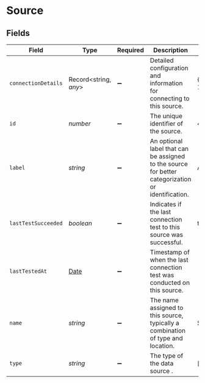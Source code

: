 # Source


## Fields

| Field                                                                                             | Type                                                                                              | Required                                                                                          | Description                                                                                       | Example                                                                                           |
| ------------------------------------------------------------------------------------------------- | ------------------------------------------------------------------------------------------------- | ------------------------------------------------------------------------------------------------- | ------------------------------------------------------------------------------------------------- | ------------------------------------------------------------------------------------------------- |
| `connectionDetails`                                                                               | Record<string, *any*>                                                                             | :heavy_minus_sign:                                                                                | Detailed configuration and information for connecting to this source.                             | {"account":"xxxxxxx.us-east-1,","user":"DEV,","warehouse":"TEST,","use_keypair":false}            |
| `id`                                                                                              | *number*                                                                                          | :heavy_minus_sign:                                                                                | The unique identifier of the source.                                                              | 4                                                                                                 |
| `label`                                                                                           | *string*                                                                                          | :heavy_minus_sign:                                                                                | An optional label that can be assigned to the source for better categorization or identification. | Acme Inc. Snowflake                                                                               |
| `lastTestSucceeded`                                                                               | *boolean*                                                                                         | :heavy_minus_sign:                                                                                | Indicates if the last connection test to this source was successful.                              | true                                                                                              |
| `lastTestedAt`                                                                                    | [Date](https://developer.mozilla.org/en-US/docs/Web/JavaScript/Reference/Global_Objects/Date)     | :heavy_minus_sign:                                                                                | Timestamp of when the last connection test was conducted on this source.                          |                                                                                                   |
| `name`                                                                                            | *string*                                                                                          | :heavy_minus_sign:                                                                                | The name assigned to this source, typically a combination of type and location.                   | Snowflake - xxxxxxx.us-east-1                                                                     |
| `type`                                                                                            | *string*                                                                                          | :heavy_minus_sign:                                                                                | The type of the data source .                                                                     | ["snowflake","redshift","big_query"]                                                              |
